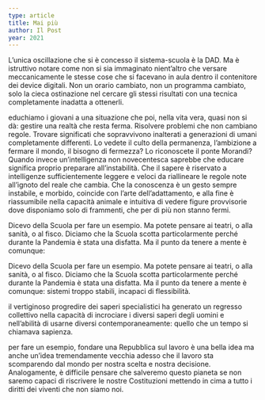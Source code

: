 ```yaml
---
type: article
title: Mai più
author: Il Post
year: 2021
---
```


L’unica oscillazione che si è concesso il sistema-scuola è la DAD. Ma è istruttivo notare come non si sia immaginato nient’altro che versare meccanicamente le stesse cose che si facevano in aula dentro il contenitore dei device digitali. Non un orario cambiato, non un programma cambiato, solo la cieca ostinazione nel cercare gli stessi risultati con una tecnica completamente inadatta a ottenerli.

educhiamo i giovani a una situazione che poi, nella vita vera, quasi non si dà: gestire una realtà che resta ferma. Risolvere problemi che non cambiano regole. Trovare significati che sopravvivono inalterati a generazioni di umani completamente differenti. Lo vedete il culto della permanenza, l’ambizione a fermare il mondo, il bisogno di fermezza? Lo riconoscete il ponte Morandi?Quando invece un’intelligenza non novecentesca saprebbe che educare significa proprio preparare all’instabilità. Che il sapere è riservato a intelligenze sufficientemente leggere e veloci da riallineare le regole note all’ignoto del reale che cambia. Che la conoscenza è un gesto sempre instabile, e morbido, coincide con l’arte dell’adattamento, e alla fine è riassumibile nella capacità animale e intuitiva di vedere figure provvisorie dove disponiamo solo di frammenti, che per di più non stanno fermi.

Dicevo della Scuola per fare un esempio. Ma potete pensare ai teatri, o alla sanità, o al fisco. Diciamo che la Scuola scotta particolarmente perché durante la Pandemia è stata una disfatta. Ma il punto da tenere a mente è comunque:

Dicevo della Scuola per fare un esempio. Ma potete pensare ai teatri, o alla sanità, o al fisco. Diciamo che la Scuola scotta particolarmente perché durante la Pandemia è stata una disfatta. Ma il punto da tenere a mente è comunque: sistemi troppo stabili, incapaci di flessibilità.

il vertiginoso progredire dei saperi specialistici ha generato un regresso collettivo nella capacità di incrociare i diversi saperi degli uomini e nell’abilità di usarne diversi contemporaneamente: quello che un tempo si chiamava sapienza.

per fare un esempio, fondare una Repubblica sul lavoro è una bella idea ma anche un’idea tremendamente vecchia adesso che il lavoro sta scomparendo dal mondo per nostra scelta e nostra decisione. Analogamente, è difficile pensare che salveremo questo pianeta se non saremo capaci di riscrivere le nostre Costituzioni mettendo in cima a tutto i diritti dei viventi che non siamo noi.
